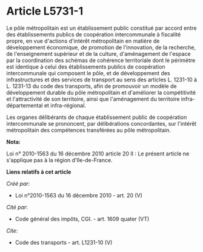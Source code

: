 # Article L5731-1

Le pôle métropolitain est un établissement public constitué par accord entre des établissements publics de coopération
intercommunale à fiscalité propre, en vue d'actions d'intérêt métropolitain en matière de développement économique, de
promotion de l'innovation, de la recherche, de l'enseignement supérieur et de la culture, d'aménagement de l'espace par la
coordination des schémas de cohérence territoriale dont le périmètre est identique à celui des établissements publics de
coopération intercommunale qui composent le pôle, et de développement des infrastructures et des services de transport au
sens des articles L. 1231-10 à L. 1231-13 du code des transports, afin de promouvoir un modèle de développement durable du
pôle métropolitain et d'améliorer la compétitivité et l'attractivité de son territoire, ainsi que l'aménagement du territoire
infra-départemental et infra-régional. 

Les organes délibérants de chaque établissement public de coopération intercommunale se prononcent, par délibérations
concordantes, sur l'intérêt métropolitain des compétences transférées au pôle métropolitain.

**Nota:**

Loi n° 2010-1563 du 16 décembre 2010 article 20 II : Le présent article ne s'applique pas à la région d'Ile-de-France.

**Liens relatifs à cet article**

_Créé par_:

  - Loi n°2010-1563 du 16 décembre 2010 - art. 20 (V)

_Cité par_:

  - Code général des impôts, CGI. - art. 1609 quater (VT)

_Cite_:

  - Code des transports - art. L1231-10 (V)
